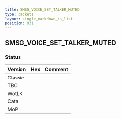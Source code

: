 ```yaml
---
title: SMSG_VOICE_SET_TALKER_MUTED
type: packets
layout: single_markdown_in_list
position: 931
---
```


## SMSG_VOICE_SET_TALKER_MUTED

### Status

Version | Hex | Comment
---------- | ---------- | ---------- 
Classic |  |  
TBC |  |  
WotLK |  |  
Cata |  |  
MoP |  |  